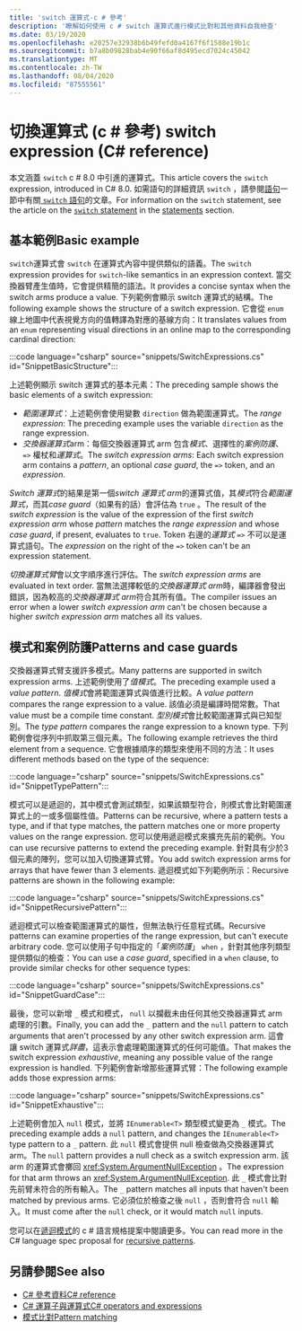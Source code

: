```yaml
---
title: 'switch 運算式-c # 參考'
description: '瞭解如何使用 c # switch 運算式進行模式比對和其他資料自我檢查'
ms.date: 03/19/2020
ms.openlocfilehash: e20257e32938b6b49fefd0a4167f6f1588e19b1c
ms.sourcegitcommit: b7a8b09828bab4e90f66af8d495ecd7024c45042
ms.translationtype: MT
ms.contentlocale: zh-TW
ms.lasthandoff: 08/04/2020
ms.locfileid: "87555561"
---
```

# <a name="switch-expression-c-reference"></a><span data-ttu-id="489fb-103">切換運算式 (c # 參考) </span><span class="sxs-lookup"><span data-stu-id="489fb-103">switch expression (C# reference)</span></span>

<span data-ttu-id="489fb-104">本文涵蓋 `switch` c # 8.0 中引進的運算式。</span><span class="sxs-lookup"><span data-stu-id="489fb-104">This article covers the `switch` expression, introduced in C# 8.0.</span></span> <span data-ttu-id="489fb-105">如需語句的詳細資訊 `switch` ，請參閱[語句](../keywords/index.md)一節中有關[ `switch` 語句](../keywords/switch.md)的文章。</span><span class="sxs-lookup"><span data-stu-id="489fb-105">For information on the `switch` statement, see the article on the [`switch` statement](../keywords/switch.md) in the [statements](../keywords/index.md) section.</span></span>

## <a name="basic-example"></a><span data-ttu-id="489fb-106">基本範例</span><span class="sxs-lookup"><span data-stu-id="489fb-106">Basic example</span></span>

<span data-ttu-id="489fb-107">`switch`運算式會 `switch` 在運算式內容中提供類似的語義。</span><span class="sxs-lookup"><span data-stu-id="489fb-107">The `switch` expression provides for `switch`-like semantics in an expression context.</span></span> <span data-ttu-id="489fb-108">當交換器臂產生值時，它會提供精簡的語法。</span><span class="sxs-lookup"><span data-stu-id="489fb-108">It provides a concise syntax when the switch arms produce a value.</span></span> <span data-ttu-id="489fb-109">下列範例會顯示 switch 運算式的結構。</span><span class="sxs-lookup"><span data-stu-id="489fb-109">The following example shows the structure of a switch expression.</span></span> <span data-ttu-id="489fb-110">它會從 `enum` 線上地圖中代表視覺方向的值轉譯為對應的基線方向：</span><span class="sxs-lookup"><span data-stu-id="489fb-110">It translates values from an `enum` representing visual directions in an online map to the corresponding cardinal direction:</span></span>

:::code language="csharp" source="snippets/SwitchExpressions.cs" id="SnippetBasicStructure":::

<span data-ttu-id="489fb-111">上述範例顯示 switch 運算式的基本元素：</span><span class="sxs-lookup"><span data-stu-id="489fb-111">The preceding sample shows the basic elements of a switch expression:</span></span>

- <span data-ttu-id="489fb-112">*範圍運算式*：上述範例會使用變數 `direction` 做為範圍運算式。</span><span class="sxs-lookup"><span data-stu-id="489fb-112">The *range expression*: The preceding example uses the variable `direction` as the range expression.</span></span>
- <span data-ttu-id="489fb-113">*交換器運算式*arm：每個交換器運算式 arm 包含*模式*、選擇性的*案例防護*、 `=>` 權杖和*運算式*。</span><span class="sxs-lookup"><span data-stu-id="489fb-113">The *switch expression arms*: Each switch expression arm contains a *pattern*, an optional *case guard*, the `=>` token, and an *expression*.</span></span>

<span data-ttu-id="489fb-114">*Switch 運算式*的結果是第一個*switch 運算式 arm*的運算式值，其*模式*符合*範圍運算式*，而其*case guard*（如果有的話）會評估為 `true` 。</span><span class="sxs-lookup"><span data-stu-id="489fb-114">The result of the *switch expression* is the value of the expression of the first *switch expression arm* whose *pattern* matches the *range expression* and whose *case guard*, if present, evaluates to `true`.</span></span> <span data-ttu-id="489fb-115">Token 右邊的*運算式* `=>` 不可以是運算式語句。</span><span class="sxs-lookup"><span data-stu-id="489fb-115">The *expression* on the right of the `=>` token can't be an expression statement.</span></span>

<span data-ttu-id="489fb-116">*切換運算式臂*會以文字順序進行評估。</span><span class="sxs-lookup"><span data-stu-id="489fb-116">The *switch expression arms* are evaluated in text order.</span></span> <span data-ttu-id="489fb-117">當無法選擇較低的*交換器運算式 arm*時，編譯器會發出錯誤，因為較高的*交換器運算式 arm*符合其所有值。</span><span class="sxs-lookup"><span data-stu-id="489fb-117">The compiler issues an error when a lower *switch expression arm* can't be chosen because a higher *switch expression arm* matches all its values.</span></span>

## <a name="patterns-and-case-guards"></a><span data-ttu-id="489fb-118">模式和案例防護</span><span class="sxs-lookup"><span data-stu-id="489fb-118">Patterns and case guards</span></span>

<span data-ttu-id="489fb-119">交換器運算式臂支援許多模式。</span><span class="sxs-lookup"><span data-stu-id="489fb-119">Many patterns are supported in switch expression arms.</span></span> <span data-ttu-id="489fb-120">上述範例使用了*值模式*。</span><span class="sxs-lookup"><span data-stu-id="489fb-120">The preceding example used a *value pattern*.</span></span> <span data-ttu-id="489fb-121">*值模式*會將範圍運算式與值進行比較。</span><span class="sxs-lookup"><span data-stu-id="489fb-121">A *value pattern* compares the range expression to a value.</span></span> <span data-ttu-id="489fb-122">該值必須是編譯時間常數。</span><span class="sxs-lookup"><span data-stu-id="489fb-122">That value must be a compile time constant.</span></span> <span data-ttu-id="489fb-123">*型別模式*會比較範圍運算式與已知型別。</span><span class="sxs-lookup"><span data-stu-id="489fb-123">The *type pattern* compares the range expression to a known type.</span></span> <span data-ttu-id="489fb-124">下列範例會從序列中抓取第三個元素。</span><span class="sxs-lookup"><span data-stu-id="489fb-124">The following example retrieves the third element from a sequence.</span></span> <span data-ttu-id="489fb-125">它會根據順序的類型來使用不同的方法：</span><span class="sxs-lookup"><span data-stu-id="489fb-125">It uses different methods based on the type of the sequence:</span></span>

:::code language="csharp" source="snippets/SwitchExpressions.cs" id="SnippetTypePattern":::

<span data-ttu-id="489fb-126">模式可以是遞迴的，其中模式會測試類型，如果該類型符合，則模式會比對範圍運算式上的一或多個屬性值。</span><span class="sxs-lookup"><span data-stu-id="489fb-126">Patterns can be recursive, where a pattern tests a type, and if that type matches, the pattern matches one or more property values on the range expression.</span></span> <span data-ttu-id="489fb-127">您可以使用遞迴模式來擴充先前的範例。</span><span class="sxs-lookup"><span data-stu-id="489fb-127">You can use recursive patterns to extend the preceding example.</span></span> <span data-ttu-id="489fb-128">針對具有少於3個元素的陣列，您可以加入切換運算式臂。</span><span class="sxs-lookup"><span data-stu-id="489fb-128">You add switch expression arms for arrays that have fewer than 3 elements.</span></span> <span data-ttu-id="489fb-129">遞迴模式如下列範例所示：</span><span class="sxs-lookup"><span data-stu-id="489fb-129">Recursive patterns are shown in the following example:</span></span>

:::code language="csharp" source="snippets/SwitchExpressions.cs" id="SnippetRecursivePattern":::

<span data-ttu-id="489fb-130">遞迴模式可以檢查範圍運算式的屬性，但無法執行任意程式碼。</span><span class="sxs-lookup"><span data-stu-id="489fb-130">Recursive patterns can examine properties of the range expression, but can't execute arbitrary code.</span></span> <span data-ttu-id="489fb-131">您可以使用子句中指定的「*案例防護*」 `when` ，針對其他序列類型提供類似的檢查：</span><span class="sxs-lookup"><span data-stu-id="489fb-131">You can use a *case guard*, specified in a `when` clause, to provide similar checks for other sequence types:</span></span>

:::code language="csharp" source="snippets/SwitchExpressions.cs" id="SnippetGuardCase":::

<span data-ttu-id="489fb-132">最後，您可以新增 `_` 模式和模式， `null` 以攔截未由任何其他交換器運算式 arm 處理的引數。</span><span class="sxs-lookup"><span data-stu-id="489fb-132">Finally, you can add the `_` pattern and the `null` pattern to catch arguments that aren't processed by any other switch expression arm.</span></span> <span data-ttu-id="489fb-133">這會讓 switch 運算式*詳盡*，這表示會處理範圍運算式的任何可能值。</span><span class="sxs-lookup"><span data-stu-id="489fb-133">That makes the switch expression *exhaustive*, meaning any possible value of the range expression is handled.</span></span> <span data-ttu-id="489fb-134">下列範例會新增那些運算式臂：</span><span class="sxs-lookup"><span data-stu-id="489fb-134">The following example adds those expression arms:</span></span>

:::code language="csharp" source="snippets/SwitchExpressions.cs" id="SnippetExhaustive":::

<span data-ttu-id="489fb-135">上述範例會加入 `null` 模式，並將 `IEnumerable<T>` 類型模式變更為 `_` 模式。</span><span class="sxs-lookup"><span data-stu-id="489fb-135">The preceding example adds a `null` pattern, and changes the `IEnumerable<T>` type pattern to a `_` pattern.</span></span> <span data-ttu-id="489fb-136">此 `null` 模式會提供 null 檢查做為交換器運算式 arm。</span><span class="sxs-lookup"><span data-stu-id="489fb-136">The `null` pattern provides a null check as a switch expression arm.</span></span> <span data-ttu-id="489fb-137">該 arm 的運算式會擲回 <xref:System.ArgumentNullException> 。</span><span class="sxs-lookup"><span data-stu-id="489fb-137">The expression for that arm throws an <xref:System.ArgumentNullException>.</span></span> <span data-ttu-id="489fb-138">此 `_` 模式會比對先前臂未符合的所有輸入。</span><span class="sxs-lookup"><span data-stu-id="489fb-138">The `_` pattern matches all inputs that haven't been matched by previous arms.</span></span> <span data-ttu-id="489fb-139">它必須位於檢查之後 `null` ，否則會符合 `null` 輸入。</span><span class="sxs-lookup"><span data-stu-id="489fb-139">It must come after the `null` check, or it would match `null` inputs.</span></span>

<span data-ttu-id="489fb-140">您可以在[遞迴模式](~/_csharplang/proposals/csharp-8.0/patterns.md#switch-expression)的 c # 語言規格提案中閱讀更多。</span><span class="sxs-lookup"><span data-stu-id="489fb-140">You can read more in the C# language spec proposal for [recursive patterns](~/_csharplang/proposals/csharp-8.0/patterns.md#switch-expression).</span></span>

## <a name="see-also"></a><span data-ttu-id="489fb-141">另請參閱</span><span class="sxs-lookup"><span data-stu-id="489fb-141">See also</span></span>

- [<span data-ttu-id="489fb-142">C# 參考資料</span><span class="sxs-lookup"><span data-stu-id="489fb-142">C# reference</span></span>](../index.md)
- [<span data-ttu-id="489fb-143">C# 運算子與運算式</span><span class="sxs-lookup"><span data-stu-id="489fb-143">C# operators and expressions</span></span>](index.md)
- [<span data-ttu-id="489fb-144">模式比對</span><span class="sxs-lookup"><span data-stu-id="489fb-144">Pattern matching</span></span>](../../pattern-matching.md)
